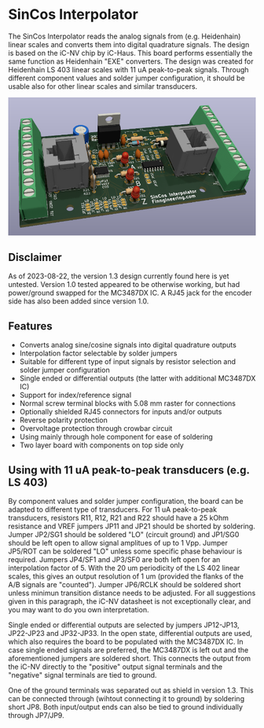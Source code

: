 # SinCos Interpolator
The SinCos Interpolator reads the analog signals from (e.g. Heidenhain) linear scales and converts them into digital quadrature signals. The design is based on the iC-NV chip by iC-Haus. This board performs essentially the same function as Heidenhain "EXE" converters. The design was created for Heidenhain LS 403 linear scales with 11 uA peak-to-peak signals. Through different component values and solder jumper configuration, it should be usable also for other linear scales and similar transducers.

![Board 3d view](board3d.png)

## Disclaimer
As of 2023-08-22, the version 1.3 design currently found here is yet untested. Version 1.0 tested appeared to be otherwise working, but had power/ground swapped for the MC3487DX IC. A RJ45 jack for the encoder side has also been added since version 1.0.

## Features
- Converts analog sine/cosine signals into digital quadrature outputs
- Interpolation factor selectable by solder jumpers
- Suitable for different type of input signals by resistor selection and solder jumper configuration
- Single ended or differential outputs (the latter with additional MC3487DX IC)
- Support for index/reference signal
- Normal screw terminal blocks with 5.08 mm raster for connections
- Optionally shielded RJ45 connectors for inputs and/or outputs
- Reverse polarity protection
- Overvoltage protection through crowbar circuit
- Using mainly through hole component for ease of soldering
- Two layer board with components on top side only

## Using with 11 uA peak-to-peak transducers (e.g. LS 403)

By component values and solder jumper configuration, the board can be adapted to different type of transducers. For 11 uA peak-to-peak transducers, resistors R11, R12, R21 and R22 should have a 25 kOhm resistance and VREF jumpers JP11 and JP21 should be shorted by soldering. Jumper JP2/SG1 should be soldered "LO" (circuit ground) and JP1/SG0 should be left open to allow signal amplitues of up to 1 Vpp. Jumper JP5/ROT can be soldered "LO" unless some specific phase behaviour is required. Jumpers JP4/SF1 and JP3/SF0 are both left open for an interpolation factor of 5. With the 20 um periodicity of the LS 402 linear scales, this gives an output resolution of 1 um (provided the flanks of the A/B signals are "counted"). Jumper JP6/RCLK should be soldered short unless minimun transition distance needs to be adjusted. For all suggestions given in this paragraph, the iC-NV datasheet is not exceptionally clear, and you may want to do you own interpretation.

Single ended or differential outputs are selected by jumpers JP12-JP13, JP22-JP23 and JP32-JP33. In the open state, differential outputs are used, which also requires the board to be populated with the MC3487DX IC. In case single ended signals are preferred, the MC3487DX is left out and the aforementioned jumpers are soldered short. This connects the output from the iC-NV directly to the "positive" output signal terminals and the "negative" signal terminals are tied to ground.

One of the ground terminals was separated out as shield in version 1.3. This can be connected through (wihtout connecting it to ground) by soldering short JP8. Both input/output ends can also be tied to ground individually through JP7/JP9.